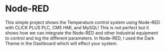 # Node-RED

This simple project shows the Temperature control system using Node-RED with CLICK PLUS PLC, CM5 HMI, and MySQL!
This is not perfect but it shows how we can integrate the Node-RED and other Industrial equipment to control and log the different parameters.
In Node-RED, I used the Dark Theme in the Dashboard which will effect your system. 
